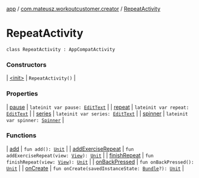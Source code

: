 [app](../../index.md) / [com.mateusz.workoutcustomer.creator](../index.md) / [RepeatActivity](./index.md)

# RepeatActivity

`class RepeatActivity : AppCompatActivity`

### Constructors

| [&lt;init&gt;](-init-.md) | `RepeatActivity()` |

### Properties

| [pause](pause.md) | `lateinit var pause: `[`EditText`](https://developer.android.com/reference/android/widget/EditText.html) |
| [repeat](repeat.md) | `lateinit var repeat: `[`EditText`](https://developer.android.com/reference/android/widget/EditText.html) |
| [series](series.md) | `lateinit var series: `[`EditText`](https://developer.android.com/reference/android/widget/EditText.html) |
| [spinner](spinner.md) | `lateinit var spinner: `[`Spinner`](https://developer.android.com/reference/android/widget/Spinner.html) |

### Functions

| [add](add.md) | `fun add(): `[`Unit`](https://kotlinlang.org/api/latest/jvm/stdlib/kotlin/-unit/index.html) |
| [addExerciseRepeat](add-exercise-repeat.md) | `fun addExerciseRepeat(view: `[`View`](https://developer.android.com/reference/android/view/View.html)`): `[`Unit`](https://kotlinlang.org/api/latest/jvm/stdlib/kotlin/-unit/index.html) |
| [finishRepeat](finish-repeat.md) | `fun finishRepeat(view: `[`View`](https://developer.android.com/reference/android/view/View.html)`): `[`Unit`](https://kotlinlang.org/api/latest/jvm/stdlib/kotlin/-unit/index.html) |
| [onBackPressed](on-back-pressed.md) | `fun onBackPressed(): `[`Unit`](https://kotlinlang.org/api/latest/jvm/stdlib/kotlin/-unit/index.html) |
| [onCreate](on-create.md) | `fun onCreate(savedInstanceState: `[`Bundle`](https://developer.android.com/reference/android/os/Bundle.html)`?): `[`Unit`](https://kotlinlang.org/api/latest/jvm/stdlib/kotlin/-unit/index.html) |

